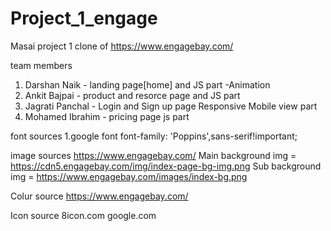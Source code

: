 # Project_1_engage
Masai project 1
clone of https://www.engagebay.com/

team members 
1. Darshan Naik - landing page[home] and JS part -Animation
2. Ankit Bajpai - product and resorce page  and JS part
3. Jagrati Panchal - Login and Sign up page Responsive Mobile view part
4. Mohamed Ibrahim - pricing page js part

font sources 
1.google font
font-family: 'Poppins',sans-serif!important;

image sources 
https://www.engagebay.com/
Main background img = https://cdn5.engagebay.com/img/index-page-bg-img.png
Sub background img = https://www.engagebay.com/images/index-bg.png

Colur source 
https://www.engagebay.com/

Icon source
8icon.com
google.com
